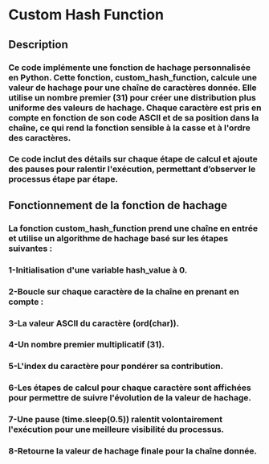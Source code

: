 # Custom Hash Function
## Description
### Ce code implémente une fonction de hachage personnalisée en Python. Cette fonction, custom_hash_function, calcule une valeur de hachage pour une chaîne de caractères donnée. Elle utilise un nombre premier (31) pour créer une distribution plus uniforme des valeurs de hachage. Chaque caractère est pris en compte en fonction de son code ASCII et de sa position dans la chaîne, ce qui rend la fonction sensible à la casse et à l'ordre des caractères.

### Ce code inclut des détails sur chaque étape de calcul et ajoute des pauses pour ralentir l'exécution, permettant d’observer le processus étape par étape.

## Fonctionnement de la fonction de hachage
### La fonction custom_hash_function prend une chaîne en entrée et utilise un algorithme de hachage basé sur les étapes suivantes :

### 1-Initialisation d'une variable hash_value à 0.
### 2-Boucle sur chaque caractère de la chaîne en prenant en compte :
### 3-La valeur ASCII du caractère (ord(char)).
### 4-Un nombre premier multiplicatif (31).
### 5-L'index du caractère pour pondérer sa contribution.
### 6-Les étapes de calcul pour chaque caractère sont affichées pour permettre de suivre l'évolution de la valeur de hachage.
### 7-Une pause (time.sleep(0.5)) ralentit volontairement l'exécution pour une meilleure visibilité du processus.
### 8-Retourne la valeur de hachage finale pour la chaîne donnée.
